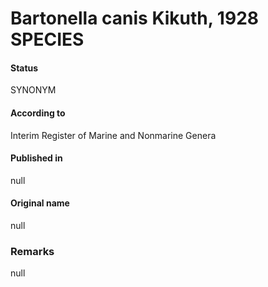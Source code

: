 # Bartonella canis Kikuth, 1928 SPECIES

#### Status
SYNONYM

#### According to
Interim Register of Marine and Nonmarine Genera

#### Published in
null

#### Original name
null

### Remarks
null